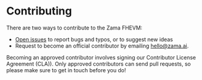 # Contributing

There are two ways to contribute to the Zama FHEVM:

- [Open issues](https://github.com/zama-ai/fhevm-backend/issues/new/choose) to report bugs and typos, or to suggest new ideas
- Request to become an official contributor by emailing [hello@zama.ai](mailto:hello@zama.ai).

Becoming an approved contributor involves signing our Contributor License Agreement (CLA)). Only approved contributors can send pull requests, so please make sure to get in touch before you do!

